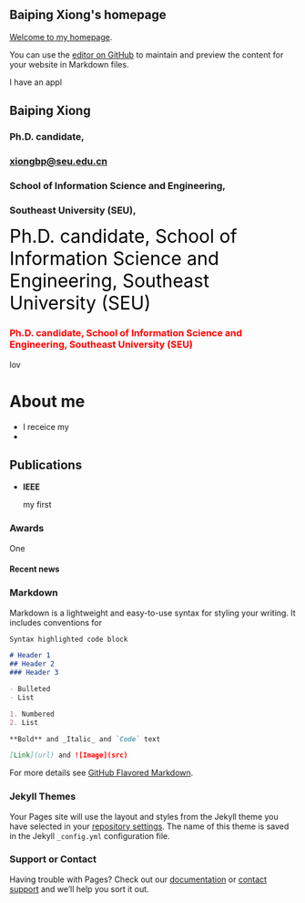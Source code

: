 ## Baiping Xiong's homepage

[Welcome to my homepage](https://applexiong.github.io/).

You can use the [editor on GitHub](https://github.com/applexiong/applexiong.github.io/edit/main/README.md) to maintain and preview the content for your website in Markdown files.

I have an appl 


<!--  添加注释

![ ](/Picture/My_photo.jpg)

-->
<!-- 
<table border="0">
  <tr>
    <td width="50%">
      <h1>张三</h1>
      <p><b>硕士研究生</b></p>
      <p><b>××大学××学院</b></p>
      <p><b>邮箱：1234567789@qq.com</b></p>
      <p><b>地址：××市××区××路××号××大学，××楼，邮编×××</b></p>
    </td>
    <td width="50%">
      <img src="/My_photo.jpg" width="100%">     
    </td>
  </tr>
</table>




<img src = "/My_photo.jpg" width = "50%" height = "100%" div align = right />    

-->


## Baiping Xiong 
### Ph.D. candidate,
### xiongbp@seu.edu.cn
### School of Information Science and Engineering, 
### Southeast University (SEU),


<!--
SEU  
LOVE  
APPP

<font size = 12>SEU</font>
<font size = 12>NLOS</font>
<font size = 12>APP</font>

-->


<font color=black size=6>Ph.D. candidate,  School of Information Science and Engineering,  Southeast University (SEU)  </font>



### <font color=red>Ph.D. candidate,  School of Information Science and Engineering,  Southeast University (SEU)  </font>


lov 


# About me

- I receice  my
- 

## Publications

- **IEEE**

  my first 

### Awards

One

#### Recent news
 

### Markdown 

Markdown is a lightweight and easy-to-use syntax for styling your writing. It includes conventions for

```markdown
Syntax highlighted code block

# Header 1
## Header 2
### Header 3

- Bulleted
- List

1. Numbered
2. List

**Bold** and _Italic_ and `Code` text

[Link](url) and ![Image](src)
```

For more details see [GitHub Flavored Markdown](https://guides.github.com/features/mastering-markdown/).

### Jekyll Themes

Your Pages site will use the layout and styles from the Jekyll theme you have selected in your [repository settings](https://github.com/applexiong/applexiong.github.io/settings/pages). The name of this theme is saved in the Jekyll `_config.yml` configuration file.

### Support or Contact

Having trouble with Pages? Check out our [documentation](https://docs.github.com/categories/github-pages-basics/) or [contact support](https://support.github.com/contact) and we’ll help you sort it out.
